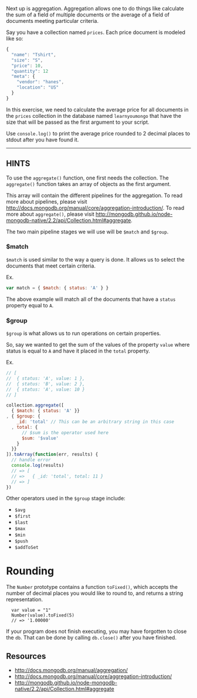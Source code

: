 Next up is aggregation. Aggregation allows one to do things like
calculate the sum of a field of multiple documents or the average
of a field of documents meeting particular criteria.

Say you have a collection named `prices`. Each price document is modeled
like so:

```js
{
  "name": "Tshirt",
  "size": "S",
  "price": 10,
  "quantity": 12
  "meta": {
    "vendor": "hanes",
    "location": "US"
  }
}
```

In this exercise, we need to calculate the average price for all documents
in the `prices` collection in the database named `learnyoumongo` that have
the size that will be passed as the first argument to your script.

Use `console.log()` to print the average price rounded to 2 decimal places
to stdout after you have found it.

-----------------------------------------------------------
## HINTS

To use the `aggregate()` function, one first needs the collection.
The `aggregate()` function takes an array of objects as the first argument.

This array will contain the different pipelines for the aggregation.
To read more about pipelines, please visit http://docs.mongodb.org/manual/core/aggregation-introduction/.
To read more about `aggregate()`, please visit http://mongodb.github.io/node-mongodb-native/2.2/api/Collection.html#aggregate.


The two main pipeline stages we will use will be `$match` and `$group`.

### $match

`$match` is used similar to the way a query is done. It allows us to select
the documents that meet certain criteria.

Ex.

```js
var match = { $match: { status: 'A' } }
```

The above example will match all of the documents that have a `status`
property equal to `A`.

### $group

`$group` is what allows us to run operations on certain properties.

So, say we wanted to get the sum of the values of the property `value`
where status is equal to `A` and have it placed in the `total` property.

Ex.

```js
// [
//  { status: 'A', value: 1 },
//  { status: 'B', value: 2 },
//  { status: 'A', value: 10 }
// ]

collection.aggregate([
  { $match: { status: 'A' }}
, { $group: {
    _id: 'total' // This can be an arbitrary string in this case
  , total: {
      // $sum is the operator used here
      $sum: '$value'
    }
  }}
]).toArray(function(err, results) {
  // handle error
  console.log(results)
  // => [
  // =>   { _id: 'total', total: 11 }
  // => ]
})
```
Other operators used in the `$group` stage include:

- `$avg`
- `$first`
- `$last`
- `$max`
- `$min`
- `$push`
- `$addToSet`

# Rounding

The `Number` prototype contains a function `toFixed()`, which accepts the
number of decimal places you would like to round to, and returns a string
representation.

      var value = "1"
      Number(value).toFixed(5)
      // => '1.00000'

If your program does not finish executing, you may have forgotten to
close the `db`. That can be done by calling `db.close()` after you
have finished.

## Resources
* http://docs.mongodb.org/manual/aggregation/
* http://docs.mongodb.org/manual/core/aggregation-introduction/
* http://mongodb.github.io/node-mongodb-native/2.2/api/Collection.html#aggregate
